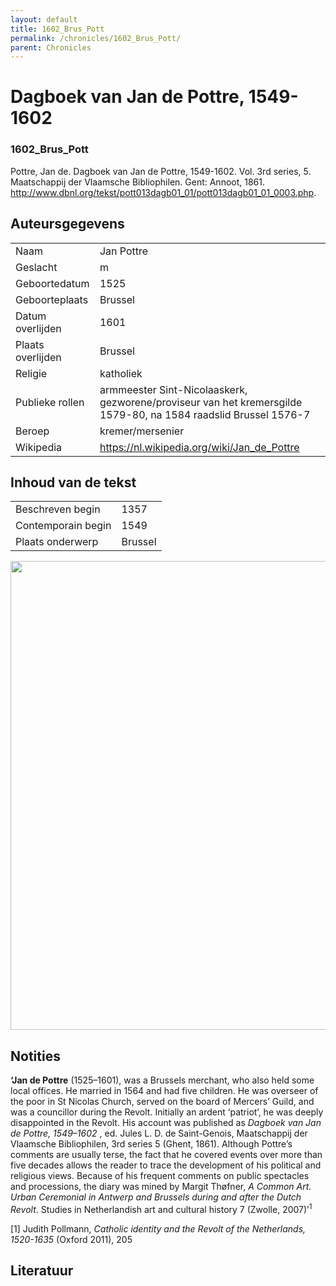 ```yaml
---
layout: default
title: 1602_Brus_Pott
permalink: /chronicles/1602_Brus_Pott/
parent: Chronicles
--- 
```



# Dagboek van Jan de Pottre, 1549-1602 

### 1602_Brus_Pott 

Pottre, Jan de. Dagboek van Jan de Pottre, 1549-1602. Vol. 3rd series, 5. Maatschappij der Vlaamsche Bibliophilen. Gent: Annoot, 1861. http://www.dbnl.org/tekst/pott013dagb01_01/pott013dagb01_01_0003.php. 

## Auteursgegevens 

| | | 
| --------------- | --------------- | 
| Naam | Jan Pottre | 
| Geslacht | m | 
| Geboortedatum | 1525 | 
| Geboorteplaats | Brussel | 
| Datum overlijden | 1601 | 
| Plaats overlijden | Brussel | 
| Religie | katholiek | 
| Publieke rollen | armmeester Sint-Nicolaaskerk, gezworene/proviseur van het kremersgilde 1579-80, na 1584 raadslid Brussel 1576-7 | 
| Beroep | kremer/mersenier | 
| Wikipedia | https://nl.wikipedia.org/wiki/Jan_de_Pottre | 

## Inhoud van de tekst 

| | | 
| --------------- | --------------- | 
| Beschreven begin | 1357 | 
| Contemporain begin | 1549 | 
| Plaats onderwerp | Brussel | 

[<img src="..\..\barplots_chronicles\1602_Brus_Pott.jpg" width="750"/>](..\..\barplots_chronicles\1602_Brus_Pott.jpg) 

## Notities 

**‘Jan de Pottre** (1525–1601), was a Brussels merchant, who also held some
local offices. He married in 1564 and had five children. He was overseer of
the poor in St Nicolas Church, served on the board of Mercers’ Guild, and was
a councillor during the Revolt. Initially an ardent ‘patriot’, he was deeply
disappointed in the Revolt. His account was published as _Dagboek van Jan de
Pottre, 1549–1602_ , ed. Jules L. D. de Saint-Genois, Maatschappij der
Vlaamsche Bibliophilen, 3rd series 5 (Ghent, 1861). Although Pottre’s comments
are usually terse, the fact that he covered events over more than five decades
allows the reader to trace the development of his political and religious
views. Because of his frequent comments on public spectacles and processions,
the diary was mined by  Margit Thøfner, _A Common Art. Urban Ceremonial in
Antwerp and Brussels during and after the Dutch Revolt_. Studies in
Netherlandish art and cultural history 7 (Zwolle, 2007)’<sup>1</sup>

[1] Judith Pollmann, _Catholic identity and the Revolt of the Netherlands,
1520-1635_ (Oxford 2011), 205





## Literatuur 

